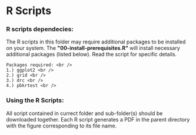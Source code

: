 # R Scripts

### R scripts dependecies:
The R scripts in this folder may require additional packages to be installed on your system. 
The **"00-install-prerequisites.R"** will install necessary additional packages (listed below). Read the script for specific details.

```
Packages required: <br />
1.) ggplot2 <br />
2.) grid <br />
3.) drc <br />
4.) pbkrtest <br />
```

### Using the R Scripts:
All script contained in currect folder and sub-folder(s) should be downloaded together. 
Each R script generates a PDF in the parent directory with the figure corresponding to its file name. 
